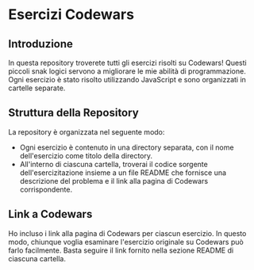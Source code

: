 # Esercizi Codewars

## Introduzione

In questa repository troverete tutti gli esercizi risolti su Codewars! Questi piccoli snak logici servono a migliorare le mie abilità di programmazione. Ogni esercizio è stato risolto utilizzando JavaScript e sono organizzati in cartelle separate.

## Struttura della Repository

La repository è organizzata nel seguente modo:

- Ogni esercizio è contenuto in una directory separata, con il nome dell'esercizio come titolo della directory.
- All'interno di ciascuna cartella, troverai il codice sorgente dell'esercizitazione insieme a un file README che fornisce una descrizione del problema e il link alla pagina di Codewars corrispondente.

## Link a Codewars

Ho incluso i link alla pagina di Codewars per ciascun esercizio. In questo modo, chiunque voglia esaminare l'esercizio originale su Codewars può farlo facilmente. Basta seguire il link fornito nella sezione README di ciascuna cartella.
